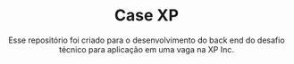 <h1 align="center">Case XP</h1>

<p align="center">Esse repositório foi criado para o desenvolvimento do back end do desafio técnico para aplicação em uma vaga na XP Inc.</p>
